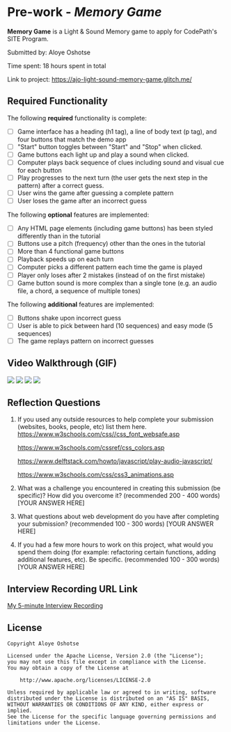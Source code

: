 # Pre-work - *Memory Game*

**Memory Game** is a Light & Sound Memory game to apply for CodePath's SITE Program. 

Submitted by: Aloye Oshotse

Time spent: 18 hours spent in total

Link to project: https://ajo-light-sound-memory-game.glitch.me/

## Required Functionality

The following **required** functionality is complete:

* [ ] Game interface has a heading (h1 tag), a line of body text (p tag), and four buttons that match the demo app
* [ ] "Start" button toggles between "Start" and "Stop" when clicked. 
* [ ] Game buttons each light up and play a sound when clicked. 
* [ ] Computer plays back sequence of clues including sound and visual cue for each button
* [ ] Play progresses to the next turn (the user gets the next step in the pattern) after a correct guess. 
* [ ] User wins the game after guessing a complete pattern
* [ ] User loses the game after an incorrect guess

The following **optional** features are implemented:

* [ ] Any HTML page elements (including game buttons) has been styled differently than in the tutorial
* [ ] Buttons use a pitch (frequency) other than the ones in the tutorial
* [ ] More than 4 functional game buttons
* [ ] Playback speeds up on each turn
* [ ] Computer picks a different pattern each time the game is played
* [ ] Player only loses after 2 mistakes (instead of on the first mistake)
* [ ] Game button sound is more complex than a single tone (e.g. an audio file, a chord, a sequence of multiple tones)

The following **additional** features are implemented:

- [ ] Buttons shake upon incorrect guess
- [ ] User is able to pick between hard (10 sequences) and easy mode (5 sequences)
- [ ] The game replays pattern on incorrect guesses

## Video Walkthrough (GIF)

![](https://i.imgur.com/BL89cGH.gif)
![](https://i.imgur.com/6s4Ybjk.gif)
![](https://i.imgur.com/eQvfzCJ.gif)
![](https://i.imgur.com/mUaSsgL.gif)


## Reflection Questions
1. If you used any outside resources to help complete your submission (websites, books, people, etc) list them here.    
    https://www.w3schools.com/css//css_font_websafe.asp
    
    https://www.w3schools.com/cssref/css_colors.asp
    
    https://www.delftstack.com/howto/javascript/play-audio-javascript/
    
    https://www.w3schools.com/css/css3_animations.asp

2. What was a challenge you encountered in creating this submission (be specific)? How did you overcome it? (recommended 200 - 400 words) 
[YOUR ANSWER HERE]

3. What questions about web development do you have after completing your submission? (recommended 100 - 300 words) 
[YOUR ANSWER HERE]

4. If you had a few more hours to work on this project, what would you spend them doing (for example: refactoring certain functions, adding additional features, etc). Be specific. (recommended 100 - 300 words) 
[YOUR ANSWER HERE]



## Interview Recording URL Link

[My 5-minute Interview Recording](your-link-here)


## License

    Copyright Aloye Oshotse

    Licensed under the Apache License, Version 2.0 (the "License");
    you may not use this file except in compliance with the License.
    You may obtain a copy of the License at

        http://www.apache.org/licenses/LICENSE-2.0

    Unless required by applicable law or agreed to in writing, software
    distributed under the License is distributed on an "AS IS" BASIS,
    WITHOUT WARRANTIES OR CONDITIONS OF ANY KIND, either express or implied.
    See the License for the specific language governing permissions and
    limitations under the License.
